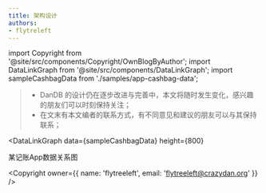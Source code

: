 ```yaml
---
title: 架构设计
authors:
- flytreleft
---
```


import Copyright from '@site/src/components/Copyright/OwnBlogByAuthor';
import DataLinkGraph from '@site/src/components/DataLinkGraph';
import sampleCashbagData from './samples/app-cashbag-data';

> - DanDB 的设计仍在逐步改进与完善中，本文将随时发生变化，感兴趣的朋友们可以时刻保持关注；
> - 在文末有本文编者的联系方式，有不同意见和建议的朋友可以与其保持联系；

<DataLinkGraph
  data={sampleCashbagData}
  height={800}
>
某记账App数据关系图
</DataLinkGraph>




<Copyright
  owner={{
    name: 'flytreeleft', email: 'flytreeleft@crazydan.org'
  }}
/>
